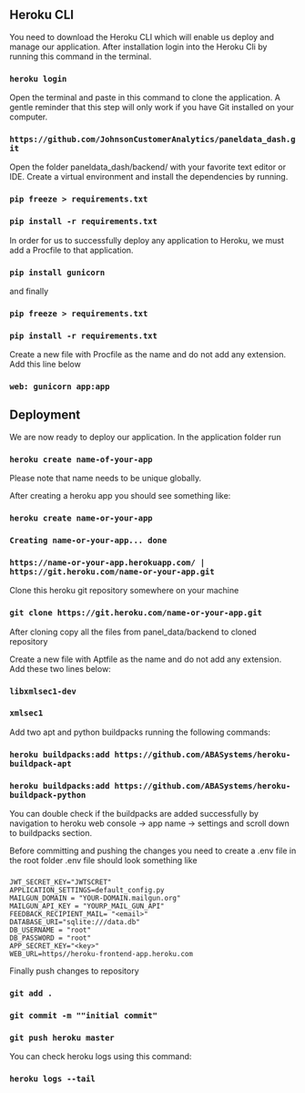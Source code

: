 ## Heroku CLI

You need to download the Heroku CLI which will enable us deploy and manage our application.
After installation login into the Heroku Cli by running this command in the terminal.

### `heroku login`

Open the terminal and paste in this command to clone the application. A gentle reminder that this step will only work if you have Git installed on your computer.

### `https://github.com/JohnsonCustomerAnalytics/paneldata_dash.git`

Open the folder paneldata_dash/backend/ with your favorite text editor or IDE. Create a virtual environment and install the dependencies by running.

### `pip freeze > requirements.txt`
### `pip install -r requirements.txt`

In order for us to successfully deploy any application to Heroku, we must add a Procfile to that application.
### `pip install gunicorn`
and finally
### `pip freeze > requirements.txt`
### `pip install -r requirements.txt`
Create a new file with Procfile as the name and do not add any extension. Add this line below

### `web: gunicorn app:app`

## Deployment

We are now ready to deploy our application. In the application folder run

### `heroku create name-of-your-app`

Please note that name needs to be unique globally.

After creating a heroku app you should see something like:

### `heroku create name-or-your-app`
### `Creating name-or-your-app... done`
### `https://name-or-your-app.herokuapp.com/ | https://git.heroku.com/name-or-your-app.git`


Clone this heroku git repository somewhere on your machine

### `git clone https://git.heroku.com/name-or-your-app.git`


After cloning copy all the files from panel_data/backend to cloned repository

Create a new file with Aptfile as the name and do not add any extension. Add these two lines below:

### `libxmlsec1-dev`
###  `xmlsec1`

Add two apt and python buildpacks running the following commands:

### `heroku buildpacks:add https://github.com/ABASystems/heroku-buildpack-apt`
###  `heroku buildpacks:add https://github.com/ABASystems/heroku-buildpack-python`

You can double check if the buildpacks are added successfully by navigation to heroku web console -> app name -> settings and scroll
down to buildpacks section.

Before committing and pushing the changes you need to create a .env file in the root folder
 .env file should look something like
###
    JWT_SECRET_KEY="JWTSCRET"
    APPLICATION_SETTINGS=default_config.py
    MAILGUN_DOMAIN = "YOUR-DOMAIN.mailgun.org"
    MAILGUN_API_KEY = "YOURP_MAIL_GUN_API"
    FEEDBACK_RECIPIENT_MAIL= "<email>"
    DATABASE_URI="sqlite:///data.db"
    DB_USERNAME = "root"
    DB_PASSWORD = "root"
    APP_SECRET_KEY="<key>"
    WEB_URL=https//heroku-frontend-app.heroku.com


Finally push changes to repository

### `git add .`
### `git commit -m ""initial commit"`
### `git push heroku master`

You can check heroku logs using this command:

### `heroku logs --tail`
